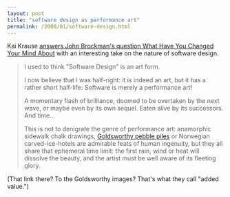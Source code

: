 ```yaml
---
layout: post
title: "software design as performance art"
permalink: /2008/01/software-design.html
---
```


<p>Kai Krause <a href="http://www.edge.org/q2008/q08_16.html#krause">answers John Brockman's question What Have You Changed Your Mind About</a> with an interesting take on the nature of software design.</p>

<blockquote>
  <p>I used to think "Software Design" is an art form.</p>

  <p>I now believe that I was half-right: it is indeed an art, but it has a rather short half-life: Software is merely a performance art!</p>

  <p>A momentary flash of brilliance, doomed to be overtaken by the next wave, or maybe even by its own sequel. Eaten alive by its successors. And time...</p>

  <p>This is not to denigrate the genre of performance art: anamorphic sidewalk chalk drawings, <a href="http://images.google.com/images?svnum=10&amp;um=1&amp;hl=en&amp;client=safari&amp;rls=en-us&amp;q=andy+goldsworthy+pebble&amp;btnG=Search+Images">Goldsworthy pebble piles</a> or Norwegian carved-ice-hotels are admirable feats of human ingenuity, but they all share that ephemeral time limit: the first rain, wind or heat will dissolve the beauty, and the artist must be well aware of its fleeting glory.</p>
</blockquote>

<p>(That link there?  To the Goldsworthy images?  That's what they call "added value.")</p>



